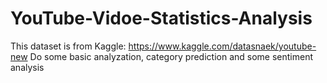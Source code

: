 # YouTube-Vidoe-Statistics-Analysis
This dataset is from Kaggle: https://www.kaggle.com/datasnaek/youtube-new
Do some basic analyzation, category prediction and some sentiment analysis
